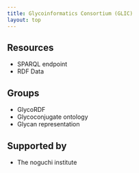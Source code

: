 ```yaml
---
title: Glycoinformatics Consortium (GLIC)
layout: top
---
```


## Resources
* SPARQL endpoint
* RDF Data

## Groups
* GlycoRDF
* Glycoconjugate ontology
* Glycan representation

## Supported by
* The noguchi institute
